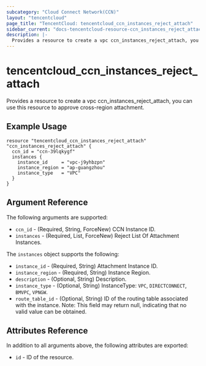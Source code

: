 ```yaml
---
subcategory: "Cloud Connect Network(CCN)"
layout: "tencentcloud"
page_title: "TencentCloud: tencentcloud_ccn_instances_reject_attach"
sidebar_current: "docs-tencentcloud-resource-ccn_instances_reject_attach"
description: |-
  Provides a resource to create a vpc ccn_instances_reject_attach, you can use this resource to approve cross-region attachment.
---
```


# tencentcloud_ccn_instances_reject_attach

Provides a resource to create a vpc ccn_instances_reject_attach, you can use this resource to approve cross-region attachment.

## Example Usage

```hcl
resource "tencentcloud_ccn_instances_reject_attach" "ccn_instances_reject_attach" {
  ccn_id = "ccn-39lqkygf"
  instances {
    instance_id     = "vpc-j9yhbzpn"
    instance_region = "ap-guangzhou"
    instance_type   = "VPC"
  }
}
```

## Argument Reference

The following arguments are supported:

* `ccn_id` - (Required, String, ForceNew) CCN Instance ID.
* `instances` - (Required, List, ForceNew) Reject List Of Attachment Instances.

The `instances` object supports the following:

* `instance_id` - (Required, String) Attachment Instance ID.
* `instance_region` - (Required, String) Instance Region.
* `description` - (Optional, String) Description.
* `instance_type` - (Optional, String) InstanceType: `VPC`, `DIRECTCONNECT`, `BMVPC`, `VPNGW`.
* `route_table_id` - (Optional, String) ID of the routing table associated with the instance. Note: This field may return null, indicating that no valid value can be obtained.

## Attributes Reference

In addition to all arguments above, the following attributes are exported:

* `id` - ID of the resource.




